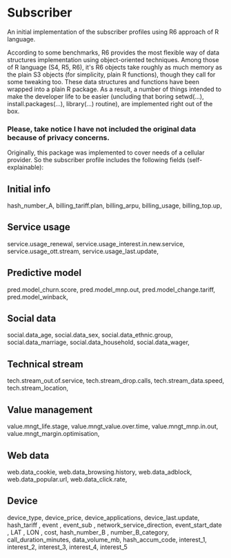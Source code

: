 # Subscriber
An initial implementation of the subscriber profiles using R6 approach of R language.


According to some benchmarks, R6 provides the most flexible way of data structures implementation using object-oriented techniques. Among those of R language (S4, R5, R6), it's R6 objects take roughly as much memory as the plain S3 objects (for simplicity, plain R functions), though they call for some tweaking too.
These data structures and functions have been wrapped into a plain R package. As a result, a number of things intended to make the developer life to be easier (uncluding that boring setwd(...), install.packages(...), library(...) routine), are implemented right out of the box.

### Please, take notice I have not included the original data because of privacy concerns.

Originally, this package was implemented to cover needs of a cellular provider. So the subscriber profile includes the following fields (self-explainable):
## Initial info
hash_number_A,
billing_tariff.plan,
billing_arpu,
billing_usage,
billing_top.up,
## Service usage
service.usage_renewal,
service.usage_interest.in.new.service,
service.usage_ott.stream,
service.usage_last.update,
## Predictive model
pred.model_churn.score,
pred.model_mnp.out,
pred.model_change.tariff,
pred.model_winback,
## Social data
social.data_age,
social.data_sex,
social.data_ethnic.group,
social.data_marriage,
social.data_household,
social.data_wager,
## Technical stream
tech.stream_out.of.service,
tech.stream_drop.calls,
tech.stream_data.speed,
tech.stream_location,
## Value management
value.mngt_life.stage,
value.mngt_value.over.time,
value.mngt_mnp.in.out,
value.mngt_margin.optimisation,
## Web data
web.data_cookie,
web.data_browsing.history,
web.data_adblock,
web.data_popular.url,
web.data_click.rate,
## Device
device_type,
device_price,
device_applications,
device_last.update,
hash_tariff  ,
event        ,
event_sub    ,
network_service_direction,
event_start_date         ,
LAT                      ,
LON ,
cost,
hash_number_B ,
number_B_category,
call_duration_minutes,
data_volume_mb,
hash_accum_code,
interest_1,
interest_2,
interest_3,
interest_4,
interest_5
